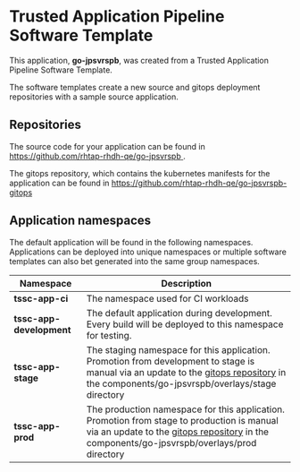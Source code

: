 # Trusted Application Pipeline Software Template

This application, **go-jpsvrspb**, was created from a Trusted Application Pipeline Software Template.

The software templates create a new source and gitops deployment repositories with a sample source application. 

## Repositories

The source code for your application can be found in [https://github.com/rhtap-rhdh-qe/go-jpsvrspb ](https://github.com/rhtap-rhdh-qe/go-jpsvrspb ).
 
The gitops repository, which contains the kubernetes manifests for the application can be found in 
[https://github.com/rhtap-rhdh-qe/go-jpsvrspb-gitops ](https://github.com/rhtap-rhdh-qe/go-jpsvrspb-gitops ) 

## Application namespaces 

The default application will be found in the following namespaces. Applications can be deployed into unique namespaces or multiple software templates can also bet generated into the same group namespaces.  

|  Namespace   |  Description   |  
| -------- | -------- |
| **tssc-app-ci** | The namespace used for CI workloads |
| **tssc-app-development** | The default application during development. Every build will be deployed to this namespace for testing. |
| **tssc-app-stage** | The staging namespace for this application. Promotion from development to stage is manual via an update to the [gitops repository](https://github.com/rhtap-rhdh-qe/go-jpsvrspb-gitops ) in the components/go-jpsvrspb/overlays/stage directory |
| **tssc-app-prod** | The production namespace for this application. Promotion from stage to production is manual via an update to the [gitops repository](https://github.com/rhtap-rhdh-qe/go-jpsvrspb-gitops ) in the components/go-jpsvrspb/overlays/prod directory |